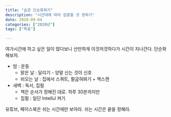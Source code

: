 ```yaml
---
title: "습관 단순화하기"
description: "시간대에 따라 집중할 것 정하기"
date: 2020-09-04
categories: ["2020년"]
tags: ["목표"]

---
```


여가시간에 하고 싶은 일이 많다보니 산만하게 이것저것하다가 시간이 지나간다.
단순화해보자.

- 밤 : 운동
    - 맑은 날 : 달리기 - 양말 신는 것이 신호
    - 비오는 날 : 집에서 스쿼트, 팔굽혀펴기 + 책스캔
- 새벽 : 독서, 집필
    - 책은 순서가 정해진 대로. 하루 30분까지만
    - 집필 : 일단 IntelliJ 켜기

유튜브, 페이스북은 쉬는 시간에만 보아라. 쉬는 시간은 끝을 정해라.
